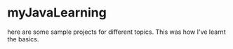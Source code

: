 # myJavaLearning
here are some sample projects for different topics. This was how I've learnt the basics.
